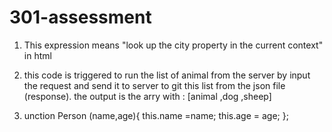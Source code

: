 # 301-assessment
1. This expression means "look up the city property in the current context" in html

2.  this code is triggered to run the list of animal from the server by input the request and send it to server to git this list from the json file  (response). the output is the  arry with : [animal ,dog ,sheep]
 
 
 
 
3. unction Person (name,age){
this.name =name;
this.age = age;
};


